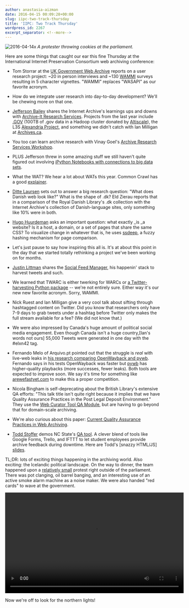 ```yaml
---
author: anastasia-aizman
date: 2016-04-15 00:09:28+00:00
slug: iipc-two-track-thursday
title: 'IIPC: Two Track Thursday'
wordpress_id: 2267
excerpt_separator: <!--more-->
---
```


![2016-04-14x](https://lil-blog-media.s3.amazonaws.com/2016/04/2016-04-14x.jpg)
_A protester throwing cookies at the parliament._

Here are some things that caught our ear this fine Thursday at the International Internet Preservation Consortium web archiving conference<!--more-->:

  * Tom Storrar at the [UK Government Web Archive](http://nationalarchives.gov.uk/webarchive/) reports on a user research project: ~20 in person interviews and ~130 [WAMMI](http://www.wammi.com/questionnaire.html) surveys resulting in 5 character vignettes. "WAMMI" replaces "WASAPI" as our favorite acronym.

  * How do we integrate user research into day-to-day development? We'll be chewing more on that one.

  * [Jefferson Bailey](http://www.jeffersonbailey.com/) shares the Internet Archive's learnings ups and downs with [Archive-It Research Services](https://webarchive.jira.com/wiki/display/ARS/Archive-It+Research+Services). Projects from the last year include [.GOV](http://www.comparativeagendas.info/wordpress/wp-content/uploads/2015/06/Gade-and-Wilkerson.pdf) (100TB of .gov data in a Hadoop cluster donated by [Altiscale](https://www.altiscale.com/)), the L3S [Alexandria Project](http://alexandria-project.eu/), and something we didn't catch with Ian Milligan at [Archives.ca](http://www.bac-lac.gc.ca/eng/Pages/home.aspx).

  * You too can learn archive research with Vinay Goel's [Archive Research Services Workshop](https://github.com/vinaygoel/ars-workshop).

  * PLUS Jefferson threw in some amazing stuff we still haven't quite figured out involving [iPython Notebooks with connections to big data sets](https://github.com/vinaygoel/ars-workshop/blob/master/notebooks/WAT-Analysis.ipynb).

  * What the WAT? We hear a lot about WATs this year. Common Crawl has a good [explainer](http://commoncrawl.org/2014/04/navigating-the-warc-file-format/).

  * [Ditte Laursen](http://pure.au.dk/portal/en/persons/ditte-laursen(3ae302d0-3c64-4e72-9227-a7612dd746a8).html) sets out to answer a big research question: "What does Danish web look like?" What is the shape of .dk? Eld Zierau reports that in a comparison of the Royal Danish Library's .dk collection with the Internet Archive's collection of Danish-language sites, only something like 10% were in both.

  * [Hugo Huurdeman](http://www.timelessfuture.com/about/) asks an important question: what exactly _is _a website? Is it a host, a domain, or a set of pages that share the same CSS? To visualize change in whatever that is, he uses [ssdeep](https://pypi.python.org/pypi/ssdeep), a fuzzy hashing mechanism for page comparison.

  * Let's just pause to say how inspiring this all is. It's at about this point in the day that we started totally rethinking a project we've been working on for months.

  * [Justin Littman](https://twitter.com/justin_littman?ref_src=twsrc%5Egoogle%7Ctwcamp%5Eserp%7Ctwgr%5Eauthor) shares the [Social Feed Manager](http://library.gwu.edu/scholarly-technology-group/social-feed-manager), his happenin' stack to harvest tweets and such.

  * We learned that TWARC is either twerking for WARCs or [a Twitter-harvesting Python package](http://library.gwu.edu/scholarly-technology-group/social-feed-manager) -- we're not entirely sure. Either way it's our new new favorite acronym. Sorry, WAMMI.

  * Nick Ruest and Ian Milligan give a very cool talk about sifting through hashtagged content on Twitter. Did you know that researchers only have 7-9 days to grab tweets under a hashtag before Twitter only makes the full stream available for a fee? (We did not know that.)

  * We were also impressed by Canada's huge amount of political social media engagement. Even though Canada isn't a huge country,[Ian's words not ours] 55,000 Tweets were generated in one day with the #elxn42 tag.

  * Fernando Melo of Arquivo.pt pointed out that the struggle is _real_ with live-web leaks in [his research comparing OpenWayback and pywb](https://github.com/Fernando-Melo/WaybackComparison). Fernando says in his tests OpenWayback was faster but [pywb](https://github.com/ikreymer/pywb) has higher-quality playbacks (more successes, fewer leaks). Both tools are expected to improve soon. We say it's time for something like [arewefastyet.com](https://arewefastyet.com/) to make this a proper competition.

  * Nicola Bingham is self-deprecating about the British Library's extensive QA efforts: "This talk title isn't quite right because it implies that we have Quality Assurance Practices in the Post Legal Deposit Environment." They use the [Web Curator Tool QA Module](http://webcurator.sourceforge.net/), but are having to go beyond that for domain-scale archiving.

  * We're also curious about this paper: [Current Quality Assurance Practices in Web Archiving](http://digital.library.unt.edu/ark:/67531/metadc333026/m2/1/high_res_d/QA_in_WebArchiving.pdf).

  * [Todd Stoffer](https://twitter.com/toddstoffer) demos NC State's [QA tool](http://go.ncsu.edu/qa-demo). A clever blend of tools like Google Forms, Trello, and IFTTT to let student employees provide archive feedback during downtime. Here are Todd's [snazzy HTML/JS] [slides](http://toddstoffer.github.io/presentation/IIPC-2016/#/).

TL;DR: lots of exciting things happening in the archiving world. Also exciting: the Icelandic political landscape. On the way to dinner, the team happened upon a [relatively small](http://icelandreview.com/news/2016/04/05/panama-papers-protest-pictures) protest right outside of the parliament. There was pot clanging, oil barrel banging, and an interesting use of an active smoke alarm machine as a noise maker. We were also handed "red cards" to wave at the government.

<video width="580" height="326" preload="metadata" controls="controls">  <source type="video/mp4" src="https://lil-blog-media.s3.amazonaws.com/2016/04/Slack-for-iOS-Upload-1.mp4">
  <a href="https://lil-blog-media.s3.amazonaws.com/2016/04/Slack-for-iOS-Upload-1.mp4">https://lil-blog-media.s3.amazonaws.com/2016/04/Slack-for-iOS-Upload-1.mp4</a>
</video>

Now we're off to look for the northern lights!
